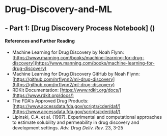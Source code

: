 # Drug-Discovery-and-ML

## - Part 1: [Drug Discovery Process Notebook] ()





#### References and Further Reading
- Machine Learning for Drug Discovery by Noah Flynn: [https://www.manning.com/books/machine-learning-for-drug-discovery](https://www.manning.com/books/machine-learning-for-drug-discovery)
- Machine Learning for Drug Discovery GitHub by Noah Flynn: [https://github.com/nrflynn2/ml-drug-discovery](https://github.com/nrflynn2/ml-drug-discovery)
- RDKit Documentation: [https://www.rdkit.org/docs/](https://www.rdkit.org/docs/)
- The FDA's Approved Drug Products: [https://www.accessdata.fda.gov/scripts/cder/daf/](https://www.accessdata.fda.gov/scripts/cder/daf/)
- Lipinski, C.A. et al. (1997). Experimental and computational approaches to estimate solubility and permeability in drug discovery and development settings. *Adv. Drug Deliv. Rev.* 23, 3-25
